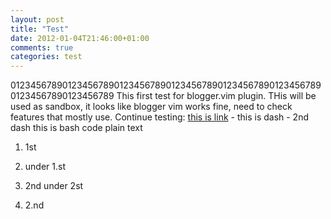 ```yaml
---
layout: post
title: "Test"
date: 2012-01-04T21:46:00+01:00
comments: true
categories: test
---
```


01234567890123456789012345678901234567890123456789012345678901234567890123456789 This first test for blogger.vim plugin. THis will be used as sandbox, it looks like blogger vim works fine, need to check features that mostly use. Continue testing: [this is link](http://google.pl) - this is dash - 2nd dash
this is bash code
plain text
1. 1st
  1. under 1.st
  2. 2nd under 2st

3. 2.nd  

